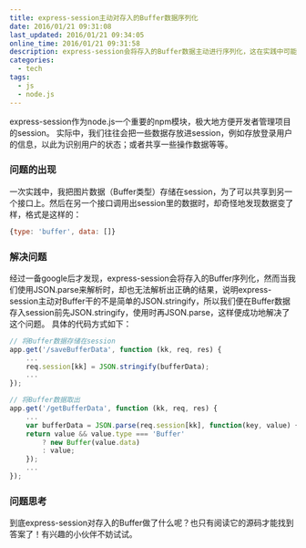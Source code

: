 ```yaml
---
title: express-session主动对存入的Buffer数据序列化
date: 2016/01/21 09:31:08
last_updated: 2016/01/21 09:34:05
online_time: 2016/01/21 09:31:58
description: express-session会将存入的Buffer数据主动进行序列化，这在实践中可能会对我们造成麻烦。
categories:
  - tech
tags:
  - js
  - node.js
---
```


express-session作为node.js一个重要的npm模块，极大地方便开发者管理项目的session。
实际中，我们往往会把一些数据存放进session，例如存放登录用户的信息，以此为识别用户的状态；或者共享一些操作数据等等。

### 问题的出现
一次实践中，我把图片数据（Buffer类型）存储在session，为了可以共享到另一个接口上。然后在另一个接口调用出session里的数据时，却奇怪地发现数据变了样，格式是这样的：
```js
{type: 'buffer', data: []}
```

### 解决问题
经过一备google后才发现，express-session会将存入的Buffer序列化，然而当我们使用JSON.parse来解析时，却也无法解析出正确的结果，说明express-session主动对Buffer干的不是简单的JSON.stringify，所以我们便在Buffer数据存入session前先JSON.stringify，使用时再JSON.parse，这样便成功地解决了这个问题。
具体的代码方式如下：
```js
// 将Buffer数据存储在session
app.get('/saveBufferData', function (kk, req, res) {
	...
	req.session[kk] = JSON.stringify(bufferData);
	...
});

// 将Buffer数据取出
app.get('/getBufferData', function (kk, req, res) {
	...
	var bufferData = JSON.parse(req.session[kk], function(key, value) {
	return value && value.type === 'Buffer'
		? new Buffer(value.data)
		: value;
	});
	...
});
```

### 问题思考
到底express-session对存入的Buffer做了什么呢？也只有阅读它的源码才能找到答案了！有兴趣的小伙伴不妨试试。
